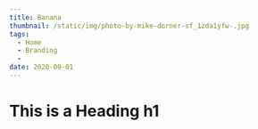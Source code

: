 ```yaml
---
title: Banana
thumbnail: /static/img/photo-by-mike-dorner-sf_1zda1yfw-.jpg
tags:
  - Home
  - Branding
  - 
date: 2020-09-01
---
```

# This is a Heading h1
